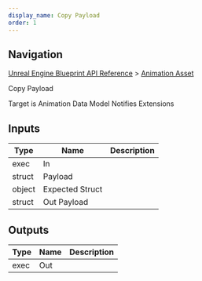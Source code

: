 ```yaml
---
display_name: Copy Payload
order: 1
---
```

## Navigation

[Unreal Engine Blueprint API Reference](https://dev.epicgames.com/documentation/en-us/unreal-engine/BlueprintAPI) > [Animation Asset](https://dev.epicgames.com/documentation/en-us/unreal-engine/BlueprintAPI/AnimationAsset)

Copy Payload

Target is Animation Data Model Notifies Extensions

## Inputs

| Type | Name | Description |
| --- | --- | --- |
| exec | In |  |
| struct | Payload |  |
| object | Expected Struct |  |
| struct | Out Payload |  |

## Outputs

| Type | Name | Description |
| --- | --- | --- |
| exec | Out |  |
